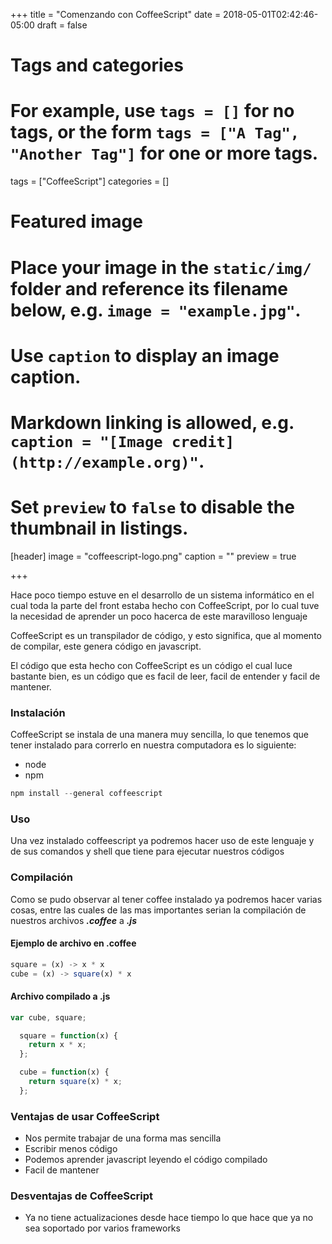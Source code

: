+++
title = "Comenzando con CoffeeScript"
date = 2018-05-01T02:42:46-05:00
draft = false

# Tags and categories
# For example, use `tags = []` for no tags, or the form `tags = ["A Tag", "Another Tag"]` for one or more tags.
tags = ["CoffeeScript"]
categories = []

# Featured image
# Place your image in the `static/img/` folder and reference its filename below, e.g. `image = "example.jpg"`.
# Use `caption` to display an image caption.
#   Markdown linking is allowed, e.g. `caption = "[Image credit](http://example.org)"`.
# Set `preview` to `false` to disable the thumbnail in listings.
[header]
image = "coffeescript-logo.png"
caption = ""
preview = true

+++

Hace poco tiempo estuve en el desarrollo de un sistema informático en el cual toda la parte del front estaba hecho con CoffeeScript, por lo cual tuve la necesidad de aprender un poco hacerca de este maravilloso lenguaje

CoffeeScript es un transpilador de código, y esto significa, que al momento de compilar, este genera código en javascript.

El código que esta hecho con CoffeeScript es un código el cual luce bastante bien, es un código que es facil de leer, facil de entender y facil de mantener.

### Instalación

CoffeeScript se instala de una manera muy sencilla, lo que tenemos que tener instalado para correrlo en nuestra computadora es lo siguiente:

* node
* npm

```javascript
npm install --general coffeescript
```

### Uso

Una vez instalado coffeescript ya podremos hacer uso de este lenguaje y de sus comandos y shell que tiene para ejecutar nuestros códigos

<script src="https://asciinema.org/a/Y6gJINJfSFpfl9OGjb4LkE4g1.js" id="asciicast-Y6gJINJfSFpfl9OGjb4LkE4g1" data-size="small"></script>

### Compilación

Como se pudo observar al tener coffee instalado ya podremos hacer varias cosas, entre las cuales de las mas importantes serian la compilación de nuestros archivos ***.coffee*** a ***.js***

#### Ejemplo de archivo en .coffee

```javascript
square = (x) -> x * x
cube = (x) -> square(x) * x
```

#### Archivo compilado a .js

```javascript
var cube, square;

  square = function(x) {
    return x * x;
  };

  cube = function(x) {
    return square(x) * x;
  };
```

### Ventajas de usar CoffeeScript

* Nos permite trabajar de una forma mas sencilla 
* Escribir menos código
* Podemos aprender javascript leyendo el código compilado
* Facil de mantener

### Desventajas de CoffeeScript

* Ya no tiene actualizaciones desde hace tiempo lo que hace que ya no sea soportado por varios frameworks